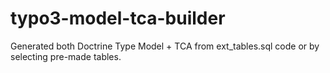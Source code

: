 # typo3-model-tca-builder
Generated both Doctrine Type Model + TCA from ext_tables.sql code or by selecting pre-made tables.
